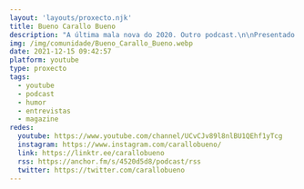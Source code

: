 ```yaml
---
layout: 'layouts/proxecto.njk'
title: Bueno Carallo Bueno
description: "A última mala nova do 2020. Outro podcast.\n\nPresentado por [Silvio Falcón](https://twitter.com/silviofalcon) e [Alberte Montes](https://twitter.com/albertemontes)."
img: /img/comunidade/Bueno_Carallo_Bueno.webp
date: 2021-12-15 09:42:57
platform: youtube
type: proxecto
tags:
  - youtube
  - podcast
  - humor
  - entrevistas
  - magazine
redes:
  youtube: https://www.youtube.com/channel/UCvCJv89l8nlBU1QEhf1yTcg
  instagram: https://www.instagram.com/carallobueno/
  link: https://linktr.ee/carallobueno
  rss: https://anchor.fm/s/4520d5d8/podcast/rss
  twitter: https://twitter.com/carallobueno
---
```

